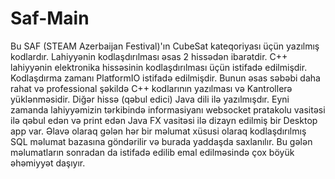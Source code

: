 # Saf-Main

Bu SAF (STEAM Azerbaijan Festival)'ın CubeSat kateqoriyası üçün yazılmış kodlardır. Lahiyyənin kodlaşdırılması əsas 2 hissədən ibarətdir. C++ lahiyyənin elektronika hissəsinin kodlaşdırılması üçün istifadə edilmişdir. Kodlaşdırma zamanı PlatformIO istifadə edilmişdir. Bunun əsas səbəbi daha rahat və professional şəkildə C++ kodlarının yazılması və Kantrollerə yüklənməsidir. Diğər hissə (qəbul edici) Java dili ilə yazılmışdır. Eyni zamanda lahiyyəmizin tərkibində informasiyanı websocket pratakolu vasitəsi ilə qəbul edən və print edən Java FX vasitəsi ilə dizayn edilmiş bir Desktop app var. Əlavə olaraq gələn hər bir məlumat xüsusi olaraq kodlaşdırılmış SQL məlumat bazasına göndərilir və burada yaddaşda saxlanılır. Bu gələn məlumatların sonradan da istifadə edilib emal edilməsində çox böyük əhəmiyyət daşıyır.
